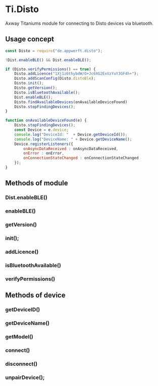 # Ti.Disto

Axway Titaniums module for connecting to Disto devices via bluetooth.

## Usage concept

```javascript
const Disto = require("de.appwerft.disto");

!Dist.enableBLE() && Dist.enableBLE();

if (Disto.verifyPermissions() == true) {
	Disto.addLicence("1Xj1z6thybdW/O+Jc6XG2ExVzYuY3GF4h+");
	Disto.addScanConfig(Disto.distoBle);
	Disto.init();
	Disto.getVersion();
	Disto.isBluetoothAvailable();
	Dist.enableBLE();
	Disto.findAvailableDevices(onAvailableDeviceFound)
	Disto.stopFindingDevices();
}

function onAvailableDeviceFound(e) {
	Disto.stopFindingDevices();
	const Device = e.device;
	console.log("DeviceId: "  + Device.getDeviceId());
	console.log("DeviceName: " + Device.getDeviceName();
	Device.registerListeners({
		onAsyncDataReceived : onAsyncDataReceived,
		onError : onError,
		onConnectionStateChanged : onConnectionStateChanged
	});
}


```

## Methods of module

### Dist.enableBLE()
### enableBLE()
### getVersion()
### init();
### addLicence()
### isBluetoothAvailable()
### verifyPermissions()

## Methods of device

### getDeviceID()
### getDeviceName()
### getModel()
### connect()
### disconnect()
### unpairDevice();